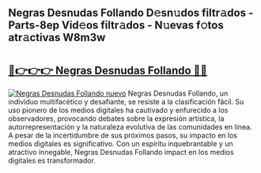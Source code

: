 ## Negras Desnudas Follando D𝚎sn𝚞dos filtr𝚊dos - Parts-8ep Vid𝚎os filtr𝚊dos - N𝚞evas f𝚘tos atr𝚊ctivas W8m3w

# <h2><a href="http://mbc55x.tromn.icu/?c=Negras+Desnudas+Follando">🔗👉👉👉 Negras Desnudas Follando 🔗🔗</a></h2>

[![Negras Desnudas Follando nuevo](https://i.imgur.com/pEAQMta.gif)](http://mbc55x.tromn.icu/?c=Negras+Desnudas+Follando)
Negras Desnudas Follando, un individuo multifacético y desafiante, se resiste a la clasificación fácil. Su uso pionero de los medios digitales ha cautivado y enfurecido a los observadores, provocando debates sobre la expresión artística, la autorrepresentación y la naturaleza evolutiva de las comunidades en línea. A pesar de la incertidumbre de sus próximos pasos, su impacto en los medios digitales es significativo. Con un espíritu inquebrantable y un atractivo innegable, Negras Desnudas Follando impact en los medios digitales es transformador.
